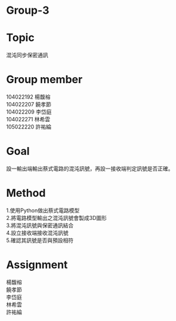 # Group-3   

# Topic       
混沌同步保密通訊

# Group member      
104022192  楊馥榕    
104022207  饒孝節    
104022209  李岱庭    
104022271  林希雲    
105022220  許祐綸     

# Goal  
設一輸出端輸出蔡式電路的混沌訊號，再設一接收端判定訊號是否正確。  

# Method   
1.使用Python做出蔡式電路模型   
2.將電路模型輸出之混沌訊號會製成3D圖形   
3.將混沌訊號與保密通訊結合   
4.設立接收端接收混沌訊號   
5.確認其訊號是否與預設相符   

# Assignment
楊馥榕       
饒孝節       
李岱庭       
林希雲      
許祐綸    

